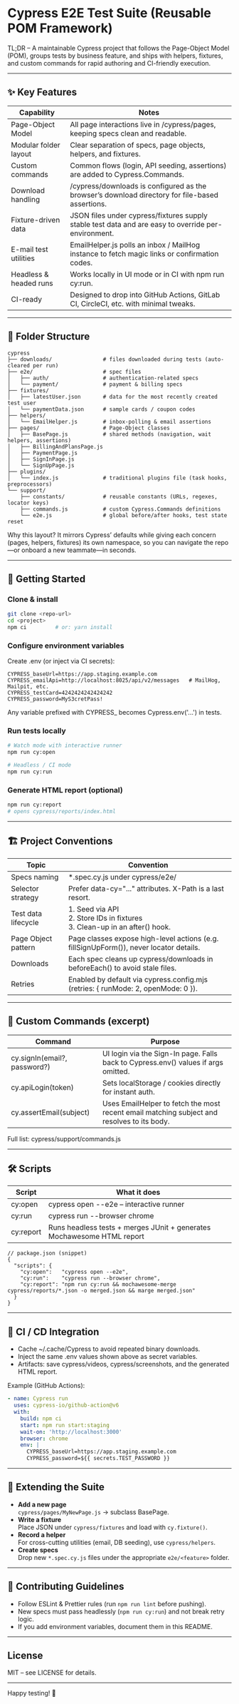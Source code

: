 # Cypress E2E Test Suite (Reusable POM Framework)

TL;DR – A maintainable Cypress project that follows the Page-Object Model (POM), groups tests by business feature, and ships with helpers, fixtures, and custom commands for rapid authoring and CI-friendly execution.

---

## ✨ Key Features

| Capability | Notes |
| --- | --- |
| Page-Object Model | All page interactions live in /cypress/pages, keeping specs clean and readable. |
| Modular folder layout | Clear separation of specs, page objects, helpers, and fixtures. |
| Custom commands | Common flows (login, API seeding, assertions) are added to Cypress.Commands. |
| Download handling | /cypress/downloads is configured as the browser’s download directory for file-based assertions. |
| Fixture-driven data | JSON files under cypress/fixtures supply stable test data and are easy to override per-environment. |
| E-mail test utilities | EmailHelper.js polls an inbox / MailHog instance to fetch magic links or confirmation codes. |
| Headless & headed runs | Works locally in UI mode or in CI with npm run cy:run. |
| CI-ready | Designed to drop into GitHub Actions, GitLab CI, CircleCI, etc. with minimal tweaks. |

---

## 📂 Folder Structure
```nginx
cypress
├── downloads/                # files downloaded during tests (auto-cleared per run)
├── e2e/                      # spec files
│   ├── auth/                 # authentication-related specs
│   └── payment/              # payment & billing specs
├── fixtures/
│   ├── latestUser.json       # data for the most recently created test user
│   └── paymentData.json      # sample cards / coupon codes
├── helpers/
│   └── EmailHelper.js        # inbox-polling & email assertions
├── pages/                    # Page-Object classes
│   ├── BasePage.js           # shared methods (navigation, wait helpers, assertions)
│   ├── BillingAndPlansPage.js
│   ├── PaymentPage.js
│   ├── SignInPage.js
│   └── SignUpPage.js
├── plugins/
│   └── index.js              # traditional plugins file (task hooks, preprocessors)
└── support/
    ├── constants/            # reusable constants (URLs, regexes, locator keys)
    ├── commands.js           # custom Cypress.Commands definitions
    └── e2e.js                # global before/after hooks, test state reset
```
Why this layout? It mirrors Cypress’ defaults while giving each concern (pages, helpers, fixtures) its own namespace, so you can navigate the repo—or onboard a new teammate—in seconds.

---

## 🚀 Getting Started

### Clone & install
```bash
git clone <repo-url>
cd <project>
npm ci         # or: yarn install
```

### Configure environment variables
Create .env (or inject via CI secrets):
```env
CYPRESS_baseUrl=https://app.staging.example.com
CYPRESS_emailApi=http://localhost:8025/api/v2/messages   # MailHog, Mailpit, etc.
CYPRESS_testCard=4242424242424242
CYPRESS_password=MyS3cretPass!
```
Any variable prefixed with CYPRESS_ becomes Cypress.env('...') in tests.

### Run tests locally
```bash
# Watch mode with interactive runner
npm run cy:open

# Headless / CI mode
npm run cy:run
```

### Generate HTML report (optional)
```bash
npm run cy:report
# opens cypress/reports/index.html
```

---

## 🏗️ Project Conventions

| Topic | Convention |
| --- | --- |
| Specs naming | *.spec.cy.js under cypress/e2e/<feature> |
| Selector strategy | Prefer data-cy="..." attributes. X-Path is a last resort. |
| Test data lifecycle | 1. Seed via API<br>2. Store IDs in fixtures<br>3. Clean-up in an after() hook. |
| Page Object pattern | Page classes expose high-level actions (e.g. fillSignUpForm()), never locator details. |
| Downloads | Each spec cleans up cypress/downloads in beforeEach() to avoid stale files. |
| Retries | Enabled by default via cypress.config.mjs (retries: { runMode: 2, openMode: 0 }). |

---

## 🧩 Custom Commands (excerpt)

| Command | Purpose |
| --- | --- |
| cy.signIn(email?, password?) | UI login via the Sign-In page. Falls back to Cypress.env() values if args omitted. |
| cy.apiLogin(token) | Sets localStorage / cookies directly for instant auth. |
| cy.assertEmail(subject) | Uses EmailHelper to fetch the most recent email matching subject and resolves to its body. |

Full list: cypress/support/commands.js

---

## 🛠️ Scripts

| Script | What it does |
| --- | --- |
| cy:open | cypress open --e2e – interactive runner |
| cy:run | cypress run --browser chrome |
| cy:report | Runs headless tests + merges JUnit + generates Mochawesome HTML report |

```jsonc
// package.json (snippet)
{
  "scripts": {
    "cy:open":   "cypress open --e2e",
    "cy:run":    "cypress run --browser chrome",
    "cy:report": "npm run cy:run && mochawesome-merge cypress/reports/*.json -o merged.json && marge merged.json"
  }
}
```

---

## 🤖 CI / CD Integration
- Cache ~/.cache/Cypress to avoid repeated binary downloads.  
- Inject the same .env values shown above as secret variables.  
- Artifacts: save cypress/videos, cypress/screenshots, and the generated HTML report.  

Example (GitHub Actions):
```yaml
- name: Cypress run
  uses: cypress-io/github-action@v6
  with:
    build: npm ci
    start: npm run start:staging
    wait-on: 'http://localhost:3000'
    browser: chrome
    env: |
      CYPRESS_baseUrl=https://app.staging.example.com
      CYPRESS_password=${{ secrets.TEST_PASSWORD }}
```

---

## 📖 Extending the Suite
- **Add a new page**  
  `cypress/pages/MyNewPage.js` → subclass BasePage.  
- **Write a fixture**  
  Place JSON under `cypress/fixtures` and load with `cy.fixture()`.  
- **Record a helper**  
  For cross-cutting utilities (email, DB seeding), use `cypress/helpers`.  
- **Create specs**  
  Drop new `*.spec.cy.js` files under the appropriate `e2e/<feature>` folder.  

---

## 🙌 Contributing Guidelines
- Follow ESLint & Prettier rules (run `npm run lint` before pushing).  
- New specs must pass headlessly (`npm run cy:run`) and not break retry logic.  
- If you add environment variables, document them in this README.  

---

## License
MIT – see LICENSE for details.

---

Happy testing! 🎉
